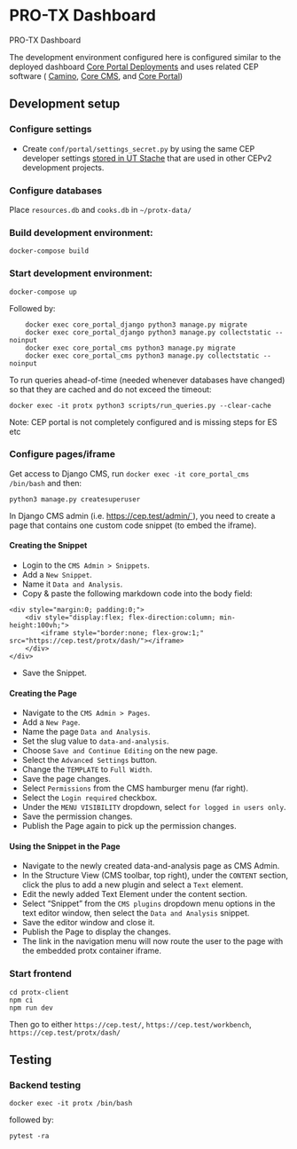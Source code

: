 # PRO-TX Dashboard

PRO-TX Dashboard 

The development environment configured here is configured similar to the deployed dashboard [Core Portal Deployments](https://github.com/TACC/Core-Portal-Deployments) and uses related CEP software ( [Camino](https://github.com/TACC/Camino), [Core CMS](https://github.com/TACC/Core-CMS), and [Core Portal](https://github.com/TACC/Core-Portal))


## Development setup

### Configure settings

* Create `conf/portal/settings_secret.py` by using the same CEP developer settings [stored in UT Stache](https://stache.utexas.edu/entry/bedc97190d3a907cb44488785440595c) that are used in other CEPv2 development projects.


### Configure databases

Place `resources.db` and `cooks.db` in `~/protx-data/`

### Build development environment:

`docker-compose build`

### Start development environment:

`docker-compose up`

Followed by:
```
    docker exec core_portal_django python3 manage.py migrate
    docker exec core_portal_django python3 manage.py collectstatic --noinput
    docker exec core_portal_cms python3 manage.py migrate
    docker exec core_portal_cms python3 manage.py collectstatic --noinput
```

To run queries ahead-of-time (needed whenever databases have changed) so that they are cached and do
not exceed the timeout:
```
docker exec -it protx python3 scripts/run_queries.py --clear-cache
```

Note: CEP portal is not completely configured and is missing steps for ES etc

### Configure pages/iframe

Get access to Django CMS, run `docker exec -it core_portal_cms /bin/bash` and then:

```
python3 manage.py createsuperuser
```

In Django CMS admin (i.e. https://cep.test/admin/`), you need to create a page  that contains one custom code snippet (to embed the iframe).

#### Creating the Snippet

* Login to the `CMS Admin > Snippets`.
* Add a `New Snippet`.
* Name it `Data and Analysis`.
* Copy & paste the following markdown code into the body field:
```
<div style="margin:0; padding:0;">
    <div style="display:flex; flex-direction:column; min-height:100vh;">
        <iframe style="border:none; flex-grow:1;" src="https://cep.test/protx/dash/"></iframe>
    </div>
</div>
```
* Save the Snippet.

#### Creating the Page

* Navigate to the `CMS Admin > Pages`.
* Add a `New Page`.
* Name the page `Data and Analysis`.
* Set the slug value to `data-and-analysis`.
* Choose `Save and Continue Editing` on the new page.
* Select the `Advanced Settings` button.
* Change the `TEMPLATE` to `Full Width`.
* Save the page changes.
* Select `Permissions` from the CMS hamburger menu (far right).
* Select the `Login required` checkbox.
* Under the `MENU VISIBILITY` dropdown, select `for logged in users only`.
* Save the permission changes.
* Publish the Page again to pick up the permission changes.

#### Using the Snippet in the Page

* Navigate to the newly created data-and-analysis page as CMS Admin.
* In the Structure View (CMS toolbar, top right), under the `CONTENT` section, click the plus to add a new plugin and select a `Text` element.
* Edit the newly added Text Element under the content section.
* Select “Snippet” from the `CMS plugins` dropdown menu options in the text editor window, then select the `Data and Analysis` snippet.
* Save the editor window and close it.
* Publish the Page to display the changes.
* The link in the navigation menu will now route the user to the page with the embedded protx container iframe.

### Start frontend

```
cd protx-client
npm ci
npm run dev
```

Then go to either `https://cep.test/`, `https://cep.test/workbench`, `https://cep.test/protx/dash/`

## Testing

### Backend testing

```
docker exec -it protx /bin/bash
```

followed by:

```
pytest -ra
```
